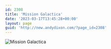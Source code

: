 ```yaml
---
id: 2308
title: 'Mission Galactica'
date: '2023-03-17T13:45:28+00:00'
layout: page
guid: 'http://new.andydixon.com/?page_id=2308'
---
```


![Mission Galactica](https://i0.wp.com/assets.g8x2.ldn.idrivee2-23.com/posters/Mission%20Galactica%2001.jpg?w=1200&ssl=1 "Mission Galactica")